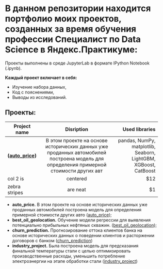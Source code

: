 # В данном репозитории находится портфолио моих проектов, созданных за время обучения профессии Специалист по Data Science в Яндекс.Практикуме:

Проекты выполнены в среде JupyterLab в формате IPython Notebook (.ipynb).

**Каждый проект включает в себя:**

* Изучение набора данных,
* Код с пояснениями,
* Выводы из исследований.

## Проекты:
| Project name       | Disription           | Used libraries  |
| ------------- |:-------------:| -----:|
| **([auto_price](https://github.com/jvkovalchuk/Projects/tree/main/auto_price))**     | В этом проекте на основе исторических данных уже проданных автомобилей построена модель для определения примерной стоимости других авт | pandas, NumPy, matplotlib, Seaborn, LightGBM, XGBoost, CatBoost |
| col 2 is      | centered      |   $12 |
| zebra stripes | are neat      |    $1 |


- **auto_price.** В этом проекте на основе исторических данных уже проданных автомобилей построена модель для определения примерной стоимости других авто ([auto_price](https://github.com/jvkovalchuk/Projects/tree/main/auto_price));
- **best_oil_geolocation.** Обучение модели регрессии для выявления потенциально прибыльных нефтяных скважин. ([best_oil_geolocation](https://github.com/jvkovalchuk/Projects/tree/main/best_oil_geolocation));
- **churn_prediction.** Прогнозирование оттока клиентов банка на основе исторических данных о поведении клиентов и расторжении договоров с банком ([churn_prediction](https://github.com/jvkovalchuk/Projects/tree/main/churn_prediction))
- **industry_project.** Была построена модель для предсказания финальной температуры стали с целью оптимизировать производственные расходы, уменьшить потребление электроэнергии на этапе обработки стали ([industry_project](https://github.com/jvkovalchuk/yandex.praktikum-projects/tree/main/industry_project))
